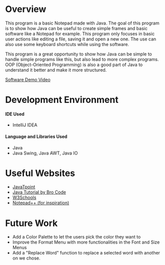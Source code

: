 # Overview

This program is a basic Notepad made with Java. The goal of this program is to show
how Java can be useful to create simple frames and basic software like a Notepad for
example. This program only focuses in basic user actions like editing a file, saving
it and open a new one. The use can also use some keyboard shortcuts while using the
software.

This program is a great opportunity to show how Java can be simple to handle simple
programs like this, but also lead to more complex programs. OOP (Object-Oriented
Programming) is also a good part of Java to understand it better and make it more
structured.

[Software Demo Video](https://youtu.be/M1A4hc5RYQQ)

# Development Environment

#### IDE Used
- IntelliJ IDEA

#### Language and Libraries Used
- Java
- Java Swing, Java AWT, Java IO

# Useful Websites

- [JavaTpoint](https://www.javatpoint.com/java-swing)
- [Java Tutorial by Bro Code](https://www.youtube.com/watch?v=xk4_1vDrzzo)
- [W3Schools](https://www.w3schools.com/java/)
- [Notepad++ (for inspiration)](https://notepad-plus-plus.org/)

# Future Work

- Add a Color Palette to let the users pick the color they want to
- Improve the Format Menu with more functionalities in the Font and Size Menus
- Add a "Replace Word" function to replace a selected word with another on we chose.
